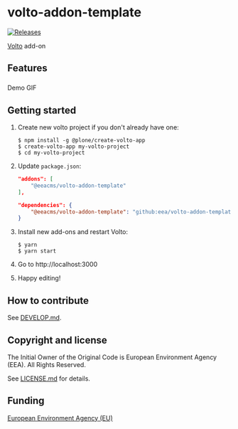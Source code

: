 # volto-addon-template
[![Releases](https://img.shields.io/github/v/release/eea/volto-addon-template)](https://github.com/eea/volto-addon-template/releases)

[Volto](https://github.com/plone/volto) add-on

## Features

###

Demo GIF

## Getting started

1. Create new volto project if you don't already have one:
    ```
    $ npm install -g @plone/create-volto-app
    $ create-volto-app my-volto-project
    $ cd my-volto-project
    ```

1. Update `package.json`:
    ``` JSON
    "addons": [
        "@eeacms/volto-addon-template"
    ],

    "dependencies": {
        "@eeacms/volto-addon-template": "github:eea/volto-addon-template#0.1.0"
    }
    ```

1. Install new add-ons and restart Volto:
    ```
    $ yarn
    $ yarn start
    ```

1. Go to http://localhost:3000

1. Happy editing!

## How to contribute

See [DEVELOP.md](docs/DEVELOP.md).

## Copyright and license

The Initial Owner of the Original Code is European Environment Agency (EEA).
All Rights Reserved.

See [LICENSE.md](docs/LICENSE.md) for details.

## Funding

[European Environment Agency (EU)](http://eea.europa.eu)
